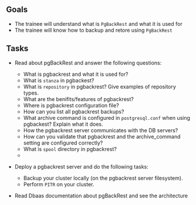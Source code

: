 ## Goals
- The trainee will understand what is `PgBackRest` and what it is used for
- The trainee will know how to backup and retore using `PgBackRest`

## Tasks
* Read about pgBackRest and answer the following questions:
  - What is pgbackrest and what it is used for?
  - What is `stanza` in pgbackest?
  - What is `repository` in pgbackrest? Give examples of repository types.
  - What are the benifits/features of pgbackrest?
  - Where is pgbackrest configuration file?
  - How can you list all pgbackrest backups?
  - What archive command is configured in `postgresql.conf` when using pgbackest? Explain what it does.
  - How the pgbackrest server communicates with the DB servers?
  - How can you validate that pgbackrest and the archive_command setting are configured correctly?
  - What is `spool` directory in pgbackrest?
  -
* Deploy a pgbackrest server and do the following tasks:
  - Backup your cluster locally (on the pgbackrest server filesystem).
  - Perform `PITR` on your cluster.
  
* Read Dbaas documentation about pgBackRest and see the architecture
